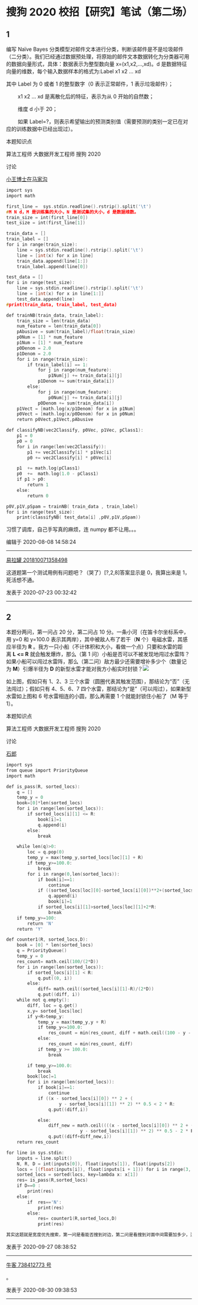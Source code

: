# 搜狗 2020 校招【研究】笔试（第二场）

## 1

编写 Naïve Bayes 分类模型对邮件文本进行分类，判断该邮件是不是垃圾邮件（二分类）。我们已经通过数据预处理，将原始的邮件文本数据转化为分类器可用的数据向量形式，具体：数据表示为整型数向量 x=(x1,x2,…,xd)。d 是数据特征向量的维数，每个输入数据样本的格式为:Label x1 x2 … xd

其中 Label 为 0 或者 1 的整型数字（0 表示正常邮件，1 表示垃圾邮件）；

        x1 x2 … xd 是离散化后的特征，表示为从 0 开始的自然数；

        维度 d 小于 20；

        如果 Label=?，则表示希望输出的预测类别值（需要预测的类别一定已在对应的训练数据中已经出现过）。

本题知识点

算法工程师 大数据开发工程师 搜狗 2020

讨论

[小王博士在马家沟](https://www.nowcoder.com/profile/610436372)

```cpp
import sys 
import math 

first_line =  sys.stdin.readline().rstrip().split('\t')
#M N d，M 是训练集的大小，N 是测试集的大小，d 是数据维数。
train_size = int(first_line[0])
test_size = int(first_line[1])

train_data = []
train_label = []
for i in range(train_size):
    line = sys.stdin.readline().rstrip().split('\t')
    line = [int(x) for x in line]
    train_data.append(line[1:])
    train_label.append(line[0])

test_data = []
for i in range(test_size):
    line = sys.stdin.readline().rstrip().split('\t')
    line = [int(x) for x in line[1:]]
    test_data.append(line)
#print(train_data, train_label, test_data)

def trainNB(train_data, train_label):
    train_size = len(train_data)
    num_feature = len(train_data[0])
    pAbusive = sum(train_label)/float(train_size)
    p0Num = [1] * num_feature
    p1Num = [1] * num_feature
    p0Denom = 2.0 
    p1Denom = 2.0 
    for i in range(train_size):
        if train_label[i] == 1:
            for j in range(num_feature):
                p1Num[j] += train_data[i][j]
            p1Denom += sum(train_data[i])
        else:
            for j in range(num_feature):
                p0Num[j] += train_data[i][j]
            p0Denom += sum(train_data[i])
    p1Vect = [math.log(x/p1Denom) for x in p1Num]
    p0Vect = [math.log(x/p0Denom) for x in p0Num]
    return p0Vect,p1Vect,pAbusive

def classifyNB(vec2Classify, p0Vec, p1Vec, pClass1):
    p1 = 0
    p0 = 0
    for i in range(len(vec2Classify)):
        p1 += vec2Classify[i] * p1Vec[i]
        p0 += vec2Classify[i] * p0Vec[i]

    p1  += math.log(pClass1)    
    p0  +=  math.log(1.0 - pClass1)
    if p1 > p0:
        return 1
    else: 
        return 0

p0V,p1V,pSpam = trainNB( train_data , train_label) 
for i in range(test_size):
    print(classifyNB( test_data[i] ,p0V,p1V,pSpam))

```

习惯了调库，自己手写真的麻烦，连 numpy 都不让用。。。

编辑于 2020-08-08 14:58:24

* * *

[易拉罐 201810071358498](https://www.nowcoder.com/profile/795277988)

这道题第一个测试用例有问题吧？（哭了）[?,2,8]答案显示是 0，我算出来是 1，死活想不通。

发表于 2020-07-23 00:32:42

* * *

## 2

本题分两问，第一问占 20 分，第二问占 10 分。一条小河（在笛卡尔坐标系中，用 y=0 和 y=100.0 表示其两岸），其中被敌人布了若干（**N** 个）电磁水雷，其感应半径为 **R** 。我方一只小船（不计体积和大小，看做一个点）只要和水雷的距离 **L <= R** 就会触发爆炸，那么（第 1 问）小船是否可以不被发现地闯过水雷阵？如果小船可以闯过水雷阵，那么（第二问）敌方最少还需要增补多少个（数量记为 **M**）引爆半径为 **D** 的新型水雷才能对我方小船实时封锁？![](img/f33a6accbee34cfdcdc17524762c1379.png)

如上图，假如只有 1、2、3 三个水雷（圆圈代表其触发范围），那结论为“否”（无法闯过）；假如只有 4、5、6、7 四个水雷，那结论为“是”（可以闯过），如果新型水雷如上图和 6 号水雷相连的小圆，那么再需要 1 个就能封锁住小船了（M 等于 1）。

本题知识点

算法工程师 大数据开发工程师 搜狗 2020

讨论

[石郎](https://www.nowcoder.com/profile/181241898)

```cpp
import sys
from queue import PriorityQueue
import math

def is_pass(R, sorted_locs):
    q = []
    temp_y = 0
    book=[0]*len(sorted_locs)
    for i in range(len(sorted_locs)):
        if sorted_locs[i][1] <= R:
            book[i]=1
            q.append(i)
        else:
            break

    while len(q)>0:
        loc = q.pop(0)
        temp_y = max(temp_y,sorted_locs[loc][1] + R)
        if temp_y>=100.0:
            break
        for i in range(0,len(sorted_locs)):
            if book[i]==1:
                continue
            if ((sorted_locs[loc][0]-sorted_locs[i][0])**2+(sorted_locs[loc][1]-sorted_locs[i][1])**2)**0.5<=2*R:
                q.append(i)
                book[i]=1
            if sorted_locs[i][1]>sorted_locs[loc][1]+2*R:
                break
    if temp_y>=100:
        return 'N'
    return 'Y'

def counter1(R, sorted_locs,D):
    book = [0] * len(sorted_locs)
    q = PriorityQueue()
    temp_y = 0
    res_count= math.ceil(100/(2*D))
    for i in range(len(sorted_locs)):
        if sorted_locs[i][1] < R:
            q.put((0, i))
        else:
            diff= math.ceil((sorted_locs[i][1]-R)/(2*D))
            q.put((diff, i))
    while not q.empty():
        diff, loc = q.get()
        x,y= sorted_locs[loc]
        if y+R>temp_y:
            temp_y = max(temp_y,y + R)
            if temp_y<=100.0:
                res_count = min(res_count, diff + math.ceil((100 - y - R) / (2 * D)))
            else:
                res_count = min(res_count, diff)
            if temp_y >= 100.0:
                break

        if temp_y>=100.0:
            break
        book[loc]=1
        for i in range(len(sorted_locs)):
            if book[i]==1:
                continue
            if ((x - sorted_locs[i][0]) ** 2 + (
                    y - sorted_locs[i][1]) ** 2) ** 0.5 < 2 * R:
                q.put((diff,i))

            else:
                diff_new = math.ceil((((x - sorted_locs[i][0]) ** 2 + (
                            y - sorted_locs[i][1]) ** 2) ** 0.5 - 2 * R) / (2 * D))
                q.put((diff+diff_new,i))
    return res_count

for line in sys.stdin:
    inputs = line.split()
    N, R, D = int(inputs[0]), float(inputs[1]), float(inputs[2])
    locs = [(float(inputs[i]), float(inputs[i + 1])) for i in range(3, len(inputs), 2)]
    sorted_locs = sorted(locs, key=lambda x: x[1])
    res= is_pass(R,sorted_locs)
    if D==0 :
        print(res)
    else:
        if  res=='N':
            print(res)
        else:
            res= counter1(R,sorted_locs,D)
            print(res)

```

```cpp
其实这题就是宽度优先搜索，第一问是看能否搜到对边，第二问是看搜到对面中间需要加多少，注意需要记录以前访问过的，不然会一直循环导致超时，在代码中使用 book 标记访问过的点。Now，show my code！

```

 发表于 2020-09-27 08:38:52

* * *

[牛客 738412773 号](https://www.nowcoder.com/profile/738412773)

。

发表于 2020-08-30 09:38:53

* * *